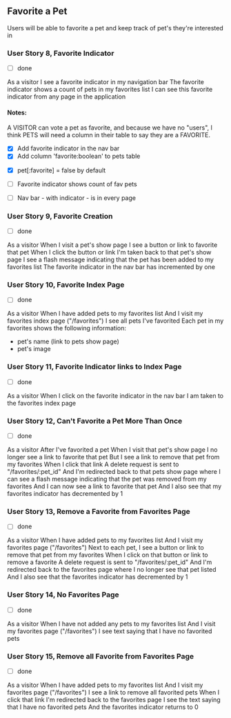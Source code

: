 ## Favorite a Pet
Users will be able to favorite a pet and keep track of pet's they're interested in


### User Story 8, Favorite Indicator
- [ ] done

As a visitor
I see a favorite indicator in my navigation bar
The favorite indicator shows a count of pets in my favorites list
I can see this favorite indicator from any page in the application

#### Notes: 

A VISITOR can vote a pet as favorite, and because we have no "users", I think PETS will need a column in their table to say they are a FAVORITE. 

  - [x] Add favorite indicator in the nav bar
  - [x] Add column 'favorite:boolean' to  pets table
  <!--rails generate migration add_favorite_to_pets favorite:boolean-->
<!--rails db:migrate-->
  - [x] pet[:favorite] = false by default
  - [ ] Favorite indicator shows count of fav pets
  - [ ] Nav bar - with indicator - is in every page



### User Story 9, Favorite Creation
- [ ] done

As a visitor
When I visit a pet's show page
I see a button or link to favorite that pet
When I click the button or link
I'm taken back to that pet's show page
I see a flash message indicating that the pet has been added to my favorites list
The favorite indicator in the nav bar has incremented by one



### User Story 10, Favorite Index Page
- [ ] done

As a visitor
When I have added pets to my favorites list
And I visit my favorites index page ("/favorites")
I see all pets I've favorited
Each pet in my favorites shows the following information:
- pet's name (link to pets show page)
- pet's image


### User Story 11, Favorite Indicator links to Index Page
- [ ] done

As a visitor
When I click on the favorite indicator in the nav bar
I am taken to the favorites index page


### User Story 12, Can't Favorite a Pet More Than Once
- [ ] done

As a visitor
After I've favorited a pet
When I visit that pet's show page
I no longer see a link to favorite that pet
But I see a link to remove that pet from my favorites
When I click that link
A delete request is sent to "/favorites/:pet_id"
And I'm redirected back to that pets show page where I can see a flash message indicating that the pet was removed from my favorites
And I can now see a link to favorite that pet
And I also see that my favorites indicator has decremented by 1


### User Story 13, Remove a Favorite from Favorites Page
- [ ] done

As a visitor
When I have added pets to my favorites list
And I visit my favorites page ("/favorites")
Next to each pet, I see a button or link to remove that pet from my favorites
When I click on that button or link to remove a favorite
A delete request is sent to "/favorites/:pet_id"
And I'm redirected back to the favorites page where I no longer see that pet listed
And I also see that the favorites indicator has decremented by 1


### User Story 14, No Favorites Page
- [ ] done

As a visitor
When I have not added any pets to my favorites list
And I visit my favorites page ("/favorites")
I see text saying that I have no favorited pets


### User Story 15, Remove all Favorite from Favorites Page
- [ ] done

As a visitor
When I have added pets to my favorites list
And I visit my favorites page ("/favorites")
I see a link to remove all favorited pets
When I click that link
I'm redirected back to the favorites page
I see the text saying that I have no favorited pets
And the favorites indicator returns to 0